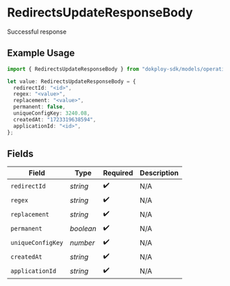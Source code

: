 # RedirectsUpdateResponseBody

Successful response

## Example Usage

```typescript
import { RedirectsUpdateResponseBody } from "dokploy-sdk/models/operations";

let value: RedirectsUpdateResponseBody = {
  redirectId: "<id>",
  regex: "<value>",
  replacement: "<value>",
  permanent: false,
  uniqueConfigKey: 3240.08,
  createdAt: "1723319638594",
  applicationId: "<id>",
};
```

## Fields

| Field              | Type               | Required           | Description        |
| ------------------ | ------------------ | ------------------ | ------------------ |
| `redirectId`       | *string*           | :heavy_check_mark: | N/A                |
| `regex`            | *string*           | :heavy_check_mark: | N/A                |
| `replacement`      | *string*           | :heavy_check_mark: | N/A                |
| `permanent`        | *boolean*          | :heavy_check_mark: | N/A                |
| `uniqueConfigKey`  | *number*           | :heavy_check_mark: | N/A                |
| `createdAt`        | *string*           | :heavy_check_mark: | N/A                |
| `applicationId`    | *string*           | :heavy_check_mark: | N/A                |